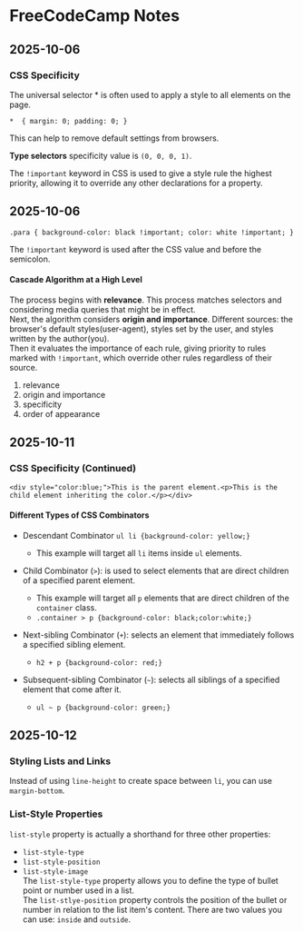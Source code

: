 # FreeCodeCamp Notes
## 2025-10-06
### CSS Specificity
The universal selector * is often used to apply a style to all elements on the page.  

`*  {
     margin: 0;
     padding: 0;
   }`    

This can help to remove default settings from browsers.  

**Type selectors** specificity value is `(0, 0, 0, 1)`. 

The `!important` keyword in CSS is used to give a style rule the highest priority, allowing it to override
any other declarations for a property.

## 2025-10-06

`.para {
    background-color: black !important;
    color: white !important;
}`  

The `!important` keyword is used after the CSS value and before the semicolon.  

#### Cascade Algorithm at a High Level
The process begins with **relevance**.
This process matches selectors and considering media queries that might be in effect.  
Next, the algorithm considers **origin and importance**.
Different sources: the browser's default styles(user-agent), styles set by the user, and styles written by the author(you).  
Then it evaluates the importance of each rule, giving priority to rules marked with `!important`, which override other rules regardless of their source.  
1. relevance
2. origin and importance
3. specificity
4. order of appearance

## 2025-10-11
### CSS Specificity (Continued)

`<div style="color:blue;">This is the parent element.<p>This is the child element inheriting the color.</p></div>`  

#### Different Types of CSS Combinators
- Descendant Combinator `ul li {background-color: yellow;}`
    - This example will target all `li` items inside `ul` elements.
- Child Combinator (`>`): is used to select elements that are direct children of a specified parent element.
    - This example will target all `p` elements that are direct children of the `container` class.
    - `.container > p {background-color: black;color:white;}` 

- Next-sibling Combinator (`+`): selects an element that immediately follows a specified sibling element.
    - `h2 + p {background-color: red;}`
- Subsequent-sibling Combinator (`~`): selects all siblings of a specified element that come after it.
    - `ul ~ p {background-color: green;}`    

## 2025-10-12
### Styling Lists and Links
Instead of using `line-height` to create space between `li`, you can use `margin-bottom`.
### List-Style Properties
`list-style` property is actually a shorthand for three other properties:
- `list-style-type`
- `list-style-position`
- `list-style-image`  
The `list-style-type` property allows you to define the type of bullet point or number used in a list.  
The `list-stlye-position` property controls the position of the bullet or number in relation to the list item's content.
There are two values you can use: `inside` and `outside`.

